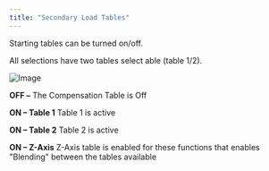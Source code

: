 ```yaml
---
title: "Secondary Load Tables"
---
```


Starting tables can be turned on/off. &nbsp;


All selections have two tables select able (table 1/2).&nbsp;


![Image](</lib/NewItem737.png>)



**OFF –** The Compensation Table is Off


**ON – Table 1** Table 1 is active&nbsp;


**ON – Table 2** Table 2 is active&nbsp;


**ON – Z-Axis** Z-Axis table is enabled for these functions that enables "Blending" between the tables available

